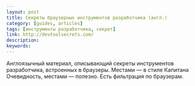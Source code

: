 ```yaml
---
layout: post
title: Секреты браузерных инструментов разработчика (англ.)
category: [guides, articles]
tags: [инструменты разработчика, секрет]
link: http://devtoolsecrets.com/
description:
keywords:
---
```


<p>Англоязычный материал, описывающий секреты инструментов разработчика, встроенных в браузеры. Местами — в стиле Капитана Очевидность, местами — полезно. Есть фильтрация по браузерам.</p>
